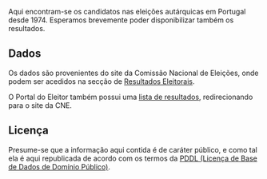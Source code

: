 Aqui encontram-se os candidatos nas eleições autárquicas em Portugal desde 1974.
Esperamos brevemente poder disponibilizar também os resultados.

Dados
-----

Os dados são provenientes do site da Comissão Nacional de Eleições, onde podem
ser acedidos na secção de [Resultados Eleitorais](http://eleicoes.cne.pt/sel_eleicoes.cfm?m=raster).

O Portal do Eleitor também possui uma [lista de resultados](http://www.portaldoeleitor.pt/Paginas/HistoricodeResultados.aspx), redirecionando para o site da CNE.  


Licença
-------

Presume-se que a informação aqui contida é de caráter público, e como tal ela é
aqui republicada de acordo com os termos da [PDDL (Licença de Base de Dados de
Domínio Público)](http://opendatacommons.org/licenses/pddl/).

